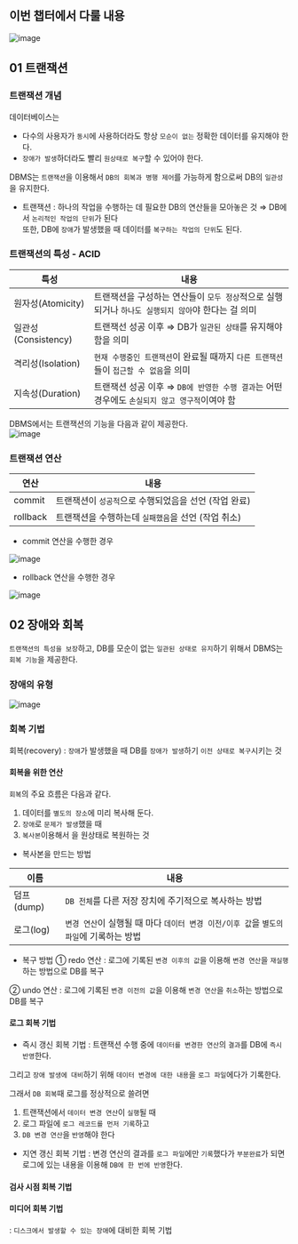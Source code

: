 ## 이번 챕터에서 다룰 내용 

![image](https://user-images.githubusercontent.com/64796257/188577147-770a9eda-769b-456c-aa36-3eb76d91e651.png)

## 01 트랜잭션 

### 트랜잭션 개념 

데이터베이스는  
- 다수의 사용자가 `동시`에 사용하더라도 항상 `모순이 없는` 정확한 데이터를 유지해야 한다.
- `장애가 발생`하더라도 빨리 `원상태로 복구`할 수 있어야 한다.

DBMS는 `트랜잭션`을 이용해서 `DB의 회복과 병행 제어`를 가능하게 함으로써 DB의 `일관성`을 유지한다.

- 트랜잭션 : 하나의 작업을 수행하는 데 필요한 DB의 연산들을 모아놓은 것 ⇒ DB에서 `논리적인 작업의 단위`가 된다  
또한, DB에 `장애`가 발생했을 때 데이터를 `복구하는 작업의 단위`도 된다. 

### 트랜잭션의 특성 - ACID 

| 특성 | 내용 | 
| --- | --- | 
| 원자성(Atomicity) | 트랜잭션을 구성하는 연산들이 `모두 정상`적으로 실행되거나 `하나도 실행되지 않아`야 한다는 걸 의미 | 
| 일관성(Consistency) | 트랜잭선 성공 이후 ⇒ DB가 `일관된 상태`를 유지해야 함을 의미 | 
| 격리성(Isolation) | `현재 수행중인 트랜잭션`이 완료될 때까지 `다른 트랜잭션`들이 `접근할 수 없음`을 의미 | 
| 지속성(Duration) | 트랜잭션 성공 이후 ⇒ `DB에 반영한 수행 결과`는 어떤 경우에도 `손실되지 않고 영구적`이여야 함 | 

DBMS에서는 트랜잭션의 기능을 다음과 같이 제공한다.  
![image](https://user-images.githubusercontent.com/64796257/188581232-6d8f4573-d7ee-4f0a-a7a9-0bbd7ce33ac5.png)

### 트랜잭션 연산 

| 연산 | 내용 | 
| --- | --- | 
| commit | 트랜잭션이 `성공적`으로 수행되었음을 선언 (작업 완료) | 
| rollback | 트랜잭션을 수행하는데 `실패했음`을 선언 (작업 취소) | 

- commit 연산을 수행한 경우 

![image](https://user-images.githubusercontent.com/64796257/188581666-446c3b7d-1b7f-4d46-acf8-939e9a796f75.png)

- rollback 연산을 수행한 경우 

![image](https://user-images.githubusercontent.com/64796257/188581748-586663ee-9372-4084-a9e8-b610a187308f.png)

## 02 장애와 회복 

`트랜잭션의 특성을 보장`하고, DB를 모순이 없는 `일관된 상태로 유지`하기 위해서 DBMS는 `회복 기능`을 제공한다.

### 장애의 유형 

![image](https://user-images.githubusercontent.com/64796257/188583375-81a7fce5-5c9c-44fc-a97b-2d36b47a0c78.png)

### 회복 기법 

회복(recovery) : `장애`가 발생했을 때 DB를 `장애가 발생`하기 `이전 상태로 복구`시키는 것

#### 회복을 위한 연산 

`회복`의 주요 흐름은 다음과 같다. 

1) 데이터를 `별도의 장소`에 미리 복사해 둔다.
2) `장애`로 `문제가 발생`했을 때 
3) `복사본`이용해서 을 원상태로 복원하는 것

- 복사본을 만드는 방법 

| 이름 | 내용 | 
| --- | --- | 
| 덤프(dump) | `DB 전체`를 다른 저장 장치에 주기적으로 복사하는 방법 | 
| 로그(log) | `변경 연산`이 실행될 때 마다 `데이터 변경 이전/이후 값`을 `별도의 파일`에 기록하는 방법 | 

- 복구 방법 
① redo 연산 : 로그에 기록된 `변경 이후의 값`을 이용해 `변경 연산`을 `재실행`하는 방법으로 DB를 복구

② undo 연산 : 로그에 기록된 `변경 이전의 값`을 이용해 `변경 연산`을 `취소`하는 방법으로 DB를 복구 

#### 로그 회복 기법

- 즉시 갱신 회복 기법 : 트랜잭션 수행 중에 `데이터를 변경한 연산`의 `결과`를 DB에 `즉시 반영`한다.

그리고 `장애 발생에 대비`하기 위해 `데이터 변경에 대한 내용`을 `로그 파일`에다가 기록한다.

그래서 `DB 회복`때 로그를 정상적으로 쓸려면    
1) 트랜잭션에서 `데이터 변경 연산`이 `실행`될 때
2) 로그 파일에 `로그 레코드를 먼저 기록`하고
3) `DB 변경 연산`을 `반영`해야 한다

- 지연 갱신 회복 기법 : 변경 연산의 결과를 `로그 파일`에만 `기록`했다가 `부분완료`가 되면 로그에 있는 내용을 이용해 `DB에 한 번에 반영`한다.




#### 검사 시점 회복 기법

#### 미디어 회복 기법 

: `디스크에서 발생할 수 있는 장애`에 대비한 회복 기법

























